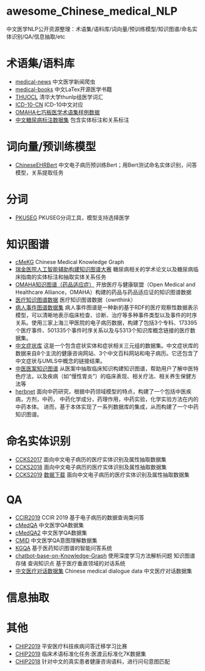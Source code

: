 # awesome_Chinese_medical_NLP
中文医学NLP公开资源整理：术语集/语料库/词向量/预训练模型/知识图谱/命名实体识别/QA/信息抽取/etc



# 术语集/语料库

- [medical-news](<https://github.com/flyyang/medical-news>) 中文医学新闻爬虫
- [medical-books](<https://github.com/scienceasdf/medical-books>) 中文LaTex开源医学书籍
- [THUOCL](<https://github.com/thunlp/THUOCL>) 清华大学thunlp组医学词汇
- [ICD-10-CN](<https://github.com/chaseliu/ICD-10-CN>) ICD-10中文对应
- [OMAHA七巧板医学术语集样例数据](<http://openkg.cn/dataset/omaha-data>) 
- [中文糖尿病标注数据集](<https://tianchi.aliyun.com/dataset/dataDetail?dataId=22288>) 包含实体标注和关系标注


# 词向量/预训练模型

- [ChineseEHRBert](<https://github.com/GanjinZero/ChineseEHRBert>) 中文电子病历预训练Bert；用Bert测试命名实体识别，问答模型，关系提取任务


# 分词

- [PKUSEG](<https://github.com/lancopku/pkuseg-python>) PKUSEG分词工具，模型支持选择医学


# 知识图谱

- [cMeKG](<http://zstp.pcl.ac.cn:8002/>) Chinese Medical Knowledge Graph
- [瑞金医院人工智能辅助构建知识图谱大赛](<https://tianchi.aliyun.com/competition/entrance/231687/introduction>) 糖尿病相关的学术论文以及糖尿病临床指南的实体标注和抽取实体关系任务
- [OMAHA知识图谱（药品适应症）](<http://openkg.cn/dataset/omaha-kg>) 开放医疗与健康联盟（Open Medical and Healthcare Alliance，OMAHA）构建的药品与药品适应证的知识图谱数据
- [医疗知识图谱数据](<http://openkg.cn/dataset/medical>) 医疗知识图谱数据（ownthink）
- [病人事件图谱数据集](<http://openkg.cn/dataset/peg>) 病人事件图谱是一种新的基于RDF的医疗观察性数据表示模型，可以清晰地表示临床检查、诊断、治疗等多种事件类型以及事件的时序关系。使用三家上海三甲医院的电子病历数据，构建了包括3个专科、173395个医疗事件、501335个事件时序关系以及与5313个知识库概念链接的医疗数据集。
- [中文症状库](<http://openkg.cn/dataset/symptom-in-chinese>) 这是一个包含症状实体和症状相关三元组的数据集。中文症状库的数据来自8个主流的健康咨询网站、3个中文百科网站和电子病历。它还包含了中文症状与UMLS中概念的链接结果。
- [中医医案知识图谱](<http://openkg.cn/dataset/tcm-cases>) 从医案中抽取临床知识构建知识图谱，帮助用户了解中医特色疗法，以及疾病（如“慢性胃炎”）的临床表现、相关疗法、相关养生保健方法等
- [herbnet](<http://openkg.cn/dataset/herb-net>) 面向中药研究，根据中药领域模型的特点，构建了一个包括中医疾病，方剂，中药， 中药化学成分，药理作用，中药实验，化学实验方法在内的中药本体。 进而，基于本体实现了一系列数据库的集成，从而构建了一个中药知识图谱。


# 命名实体识别

- [CCKS2017](<https://www.biendata.com/competition/CCKS2017_2/>) 面向中文电子病历的医疗实体识别及属性抽取数据集
- [CCKS2018](<https://www.biendata.com/competition/CCKS2018_1/>) 面向中文电子病历的医疗实体识别及属性抽取数据集
- [CCKS2019](<https://www.biendata.com/competition/CCKS2019_1/>) [数据下载](<http://openkg.cn/dataset/yidu-s4k>) 面向中文电子病历的医疗实体识别及属性抽取数据集

# QA

- [CCIR2019](<https://www.biendata.com/competition/ccir2019/>) CCIR 2019 基于电子病历的数据查询类问答
- [cMedQA](<https://github.com/zhangsheng93/cMedQA>) 中文医学QA数据集
- [cMedQA2](<https://github.com/zhangsheng93/cMedQA2>) 中文医学QA数据集
- [CMID](<https://github.com/liutongyang/CMID>) 中文医学QA意图理解数据集
- [KGQA](<https://github.com/YeYzheng/KGQA-Based-On-medicine>) 基于医药知识图谱的智能问答系统 
- [chatbot-base-on-Knowledge-Graph](<https://github.com/baiyang2464/chatbot-base-on-Knowledge-Graph>) 使用深度学习方法解析问题 知识图谱存储 查询知识点 基于医疗垂直领域的对话系统
- [中文医疗对话数据集](<https://github.com/Toyhom/Chinese-medical-dialogue-data>) Chinese medical dialogue data 中文医疗对话数据集 


# 信息抽取



# 其他

- [CHIP2019](<https://www.biendata.com/competition/chip2019/>) 平安医疗科技疾病问答迁移学习比赛
- [CHIP2019](<http://openkg.cn/dataset/99e3fa10-c5f3-4af8-b147-fe689e67e260>) 临床术语标准化任务:医渡云标准化7K数据集
- [CHIP2018](<https://www.biendata.com/competition/chip2018/>) 针对中文的真实患者健康咨询语料，进行问句意图匹配
